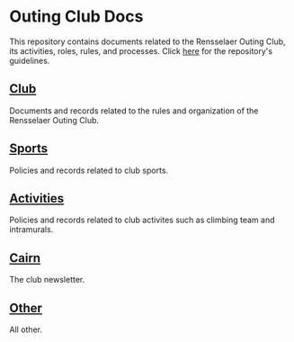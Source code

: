 # Outing Club Docs

This repository contains documents related to the Rensselaer Outing Club, its activities, roles, rules, and processes. Click [here](./repo-guidelines.md) for the repository's guidelines.

## [Club](./club)

Documents and records related to the rules and organization of the Rensselaer Outing Club.

## [Sports](./sports)

Policies and records related to club sports.

## [Activities](./activities)

Policies and records related to club activites such as climbing team and intramurals.

## [Cairn](./cairn)

The club newsletter.

## [Other](./other)

All other.
